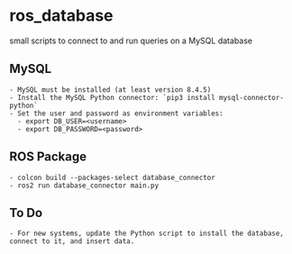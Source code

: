 # ros_database
small scripts to connect to and run queries on a MySQL database

## MySQL

    - MySQL must be installed (at least version 8.4.5)
    - Install the MySQL Python connector: `pip3 install mysql-connector-python`
    - Set the user and password as environment variables:
      - export DB_USER=<username>
      - export DB_PASSWORD=<password>
## ROS Package
    - colcon build --packages-select database_connector
    - ros2 run database_connector main.py

## To Do
    - For new systems, update the Python script to install the database, connect to it, and insert data.
